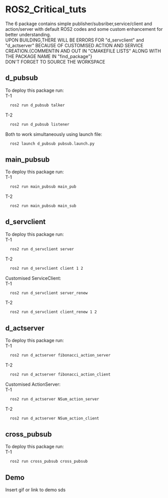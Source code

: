 
# ROS2_Critical_tuts

The 6 package contains simple publisher/subsriber,service/client and action/server with default ROS2 codes and some custom enhancement for better understanding.  
UPON BUILDING,THERE WILL BE ERRORS FOR "d_servclient" and "d_actserver" BECAUSE OF CUSTOMISED ACTION AND SERVICE CREATION.{COMMENTIN AND OUT IN "CMAKEFILE LISTS" ALONG WITH THE PACKAGE NAME IN "find_package"}  
DON'T FORGET TO SOURCE THE WORKSPACE  



## d_pubsub

To deploy this package run:  
T-1
```bash
  ros2 run d_pubsub talker
```
T-2
```bash
  ros2 run d_pubsub listener
```
Both to work simultaneously using launch file:
```bash
  ros2 launch d_pubsub pubsub.launch.py 
```
## main_pubsub

To deploy this package run:  
T-1
```bash
  ros2 run main_pubsub main_pub
```
T-2
```bash
  ros2 run main_pubsub main_sub
```
## d_servclient

To deploy this package run:  
T-1
```bash
  ros2 run d_servclient server
```
T-2
```bash
  ros2 run d_servclient client 1 2
```
Customised ServiceClient:  
T-1
```bash
  ros2 run d_servclient server_renew 
```
T-2
```bash
  ros2 run d_servclient client_renew 1 2
```
## d_actserver

To deploy this package run:  
T-1
```bash
  ros2 run d_actserver fibonacci_action_server
```
T-2
```bash
  ros2 run d_actserver fibonacci_action_client
```
Customised ActionServer:  
T-1
```bash
  ros2 run d_actserver NSum_action_server 
```
T-2
```bash
  ros2 run d_actserver NSum_action_client
```
## cross_pubsub

To deploy this package run:  
T-1
```bash
  ros2 run cross_pubsub cross_pubsub
```
## Demo

Insert gif or link to demo
sds

